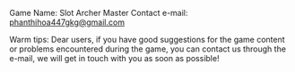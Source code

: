 

Game Name: Slot Archer Master
Contact e-mail: phanthihoa447gkg@gmail.com


Warm tips: Dear users, if you have good suggestions for the game content or problems encountered during the game, you can contact us through the e-mail, we will get in touch with you as soon as possible!



